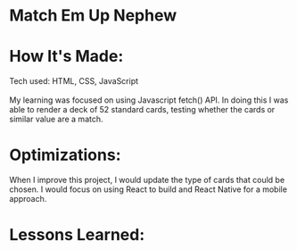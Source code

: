 <div id="header" >
 <h1  class="heading-element" dir="auto">Match Em Up Nephew</h1>
</div>

<div id="header" >
 <h1 class="heading-element" dir="auto">How It's Made:</h1>
 Tech used: HTML, CSS, JavaScript <br/><br/>
  My learning was focused on using Javascript fetch() API. In doing this I was able to render a deck of 52 standard cards,
  testing whether the cards or similar value are a match.
</div>


<div id="header" >
 <h1 class="heading-element" dir="auto">Optimizations:</h1>
  When I improve this project, I would update the type of cards that could be chosen. I would focus on using React to build and React Native for a mobile approach.
</div>

<div id="header">
 <h1 class="heading-element" dir="auto">Lessons Learned:</h1>
  
</div>
